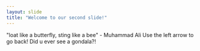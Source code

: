 ```yaml
---
layout: slide
title: "Welcome to our second slide!"
---
```

"loat like a butterfly, sting like a bee" - Muhammad Ali 
Use the left arrow to go back!
Did u ever see a gondala?!
